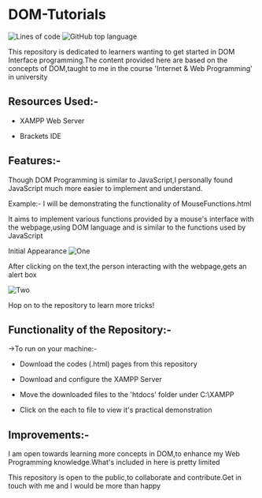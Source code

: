 # DOM-Tutorials

![Lines of code](https://img.shields.io/tokei/lines/github/NoelV11/DOM-Tutorials)
![GitHub top language](https://img.shields.io/github/languages/top/NoelV11/DOM-Tutorials)


This repository is dedicated to learners wanting to get started in DOM Interface programming.The content provided here are based on the concepts of DOM,taught to me in the course 'Internet & Web Programming' in university

## Resources Used:-

- XAMPP Web Server

- Brackets IDE

## Features:-

Though DOM Programming is similar to JavaScript,I personally found JavaScript much more easier to implement and understand.

Example:-
I will be demonstrating the functionality of MouseFunctions.html 

It aims to implement various functions provided by a mouse's interface with the webpage,using DOM language and is similar to the functions used by JavaScript

Initial Appearance
![One](https://user-images.githubusercontent.com/77625109/121888605-d24aa480-cd35-11eb-9749-878529c054e5.png)

After clicking on the text,the person interacting with the webpage,gets an alert box

![Two](https://user-images.githubusercontent.com/77625109/121889518-f5298880-cd36-11eb-94e0-193619b7cbfa.png)

Hop on to the repository to learn more tricks!

## Functionality of the Repository:-

->To run on your machine:-

- Download the codes (.html) pages from this repository

- Download and configure the XAMPP Server

- Move the downloaded files to the 'htdocs' folder under C:\XAMPP

- Click on the each to file to view it's practical demonstration


## Improvements:-

I am open towards learning more concepts in DOM,to enhance my Web Programming knowledge.What's included in here is pretty limited

This repository is open to the public,to collaborate and contribute.Get in touch with me and I would be more than happy 





